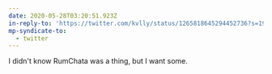 ```yaml
---
date: 2020-05-28T03:20:51.923Z
in-reply-to: 'https://twitter.com/kvlly/status/1265818645294452736?s=19'
mp-syndicate-to:
  - twitter
---
```


I didn't know RumChata was a thing, but I want some.
